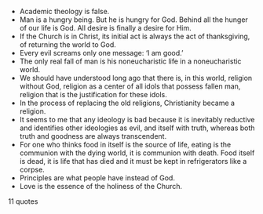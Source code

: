  - Academic theology is false.
 - Man is a hungry being. But he is hungry for God. Behind all the hunger of our life is God. All desire is finally a desire for Him.
 - If the Church is in Christ, its initial act is always the act of thanksgiving, of returning the world to God.
 - Every evil screams only one message: ‘I am good.’
 - The only real fall of man is his noneucharistic life in a noneucharistic world.
 - We should have understood long ago that there is, in this world, religion without God, religion as a center of all idols that possess fallen man, religion that is the justification for these idols.
 - In the process of replacing the old religions, Christianity became a religion.
 - It seems to me that any ideology is bad because it is inevitably reductive and identifies other ideologies as evil, and itself with truth, whereas both truth and goodness are always transcendent.
 - For one who thinks food in itself is the source of life, eating is the communion with the dying world, it is communion with death. Food itself is dead, it is life that has died and it must be kept in refrigerators like a corpse.
 - Principles are what people have instead of God.
 - Love is the essence of the holiness of the Church.

11 quotes